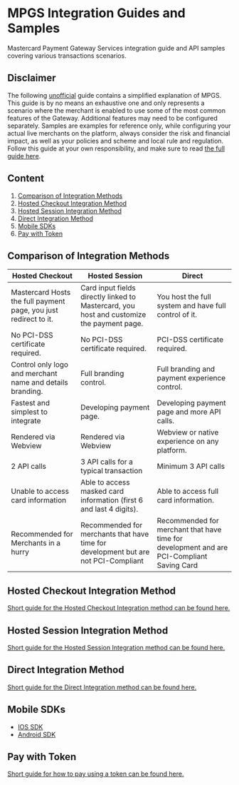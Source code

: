 # MPGS Integration Guides and Samples
Mastercard Payment Gateway Services integration guide and API samples covering various transactions scenarios.

## Disclaimer
The following <ins>unofficial</ins> guide contains a simplified explanation of MPGS. This guide is by no means an exhaustive one and only represents a scenario where the merchant is enabled to use some of the most common features of the Gateway. Additional features may need to be configured separately. Samples are examples for reference only, while configuring your actual live merchants on the platform, always consider the risk and financial impact, as well as your policies and scheme and local rule and regulation. Follow this guide at your own responsibility, and make sure to read [the full guide here](https://ap-gateway.mastercard.com/api/documentation/integrationGuidelines/index.html?locale=en_US).

## Content
1. [Comparison of Integration Methods](#Comparison-of-Integration-Methods)
2. [Hosted Checkout Integration Method](#Hosted-Checkout-Integration-Method)
3. [Hosted Session Integration Method](#Hosted-Session-Integration-Method)
4. [Direct Integration Method](#Direct-Integration-Method)
5. [Mobile SDKs](#Mobile-SDKs)
6. [Pay with Token](#Pay-with-Token)


## Comparison of Integration Methods
| Hosted Checkout                                                  | Hosted Session                                                                            | Direct                                                                                    |
|------------------------------------------------------------------|-------------------------------------------------------------------------------------------|-------------------------------------------------------------------------------------------|
| Mastercard Hosts the full payment page, you just redirect to it. | Card input fields directly linked to Mastercard, you host and customize the payment page. | You host the full system and have full control of it.                                     |
| No PCI-DSS certificate required.                                 | No PCI-DSS certificate required.                                                          | PCI-DSS certificate required.                                                             |
| Control only logo and merchant name and details branding.        | Full branding control.                                                                    | Full branding and payment experience control.                                             |
| Fastest and simplest to integrate                                | Developing payment page.                                                                  | Developing payment page and more API calls.                                               |
| Rendered via Webview                                             | Rendered via Webview                                                                      | Webview or native experience on any platform.                                             |
| 2 API calls                                                      | 3 API calls for a typical transaction                                                     | Minimum 3 API calls                                                                       |
| Unable to access card information                                | Able to access masked card information (first 6 and last 4 digits).                       | Able to access full card information.                                                     |
| Recommended for Merchants in a hurry                             | Recommended for merchants that have time for development but are not PCI-Compliant        | Recommended for merchant that have time for development and are PCI-Compliant Saving Card |


## Hosted Checkout Integration Method
[Short guide for the Hosted Checkout Integration method can be found here.](https://github.com/Mastercard-MEA/MPGS-Integration-Guides-and-Samples/blob/main/docs/hosted-checkout.md)

## Hosted Session Integration Method
[Short guide for the Hosted Session Integration method can be found here.](https://github.com/Mastercard-MEA/MPGS-Integration-Guides-and-Samples/blob/main/docs/hosted-session.md)

## Direct Integration Method
[Short guide for the Direct Integration method can be found here.](https://github.com/Mastercard-MEA/MPGS-Integration-Guides-and-Samples/blob/main/docs/direct.md)

## Mobile SDKs
- [IOS SDK](https://github.com/Mastercard-Gateway/gateway-ios-sdk)
- [Android SDK](https://github.com/Mastercard-Gateway/gateway-android-sdk)

## Pay with Token
[Short guide for how to pay using a token can be found here.](https://github.com/Mastercard-MEA/MPGS-Integration-Guides-and-Samples/blob/main/docs/pay-with-token.md)

